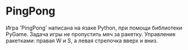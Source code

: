 # PingPong
Игра 'PingPong' написана на язаке Python, при помощи библиотеки PyGame. Задача игры не пропустить мяч за ракетку. Управление ракетками: правая W и S, а левая стрелочка вверх и вниз.
